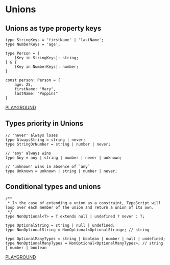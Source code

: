 # Unions

## Unions as type property keys

```TS
type StringKeys = 'firstName' | 'lastName';
type NumberKeys = 'age';

type Person = {
    [Key in StringKeys]: string;
} & {
    [Key in NumberKeys]: number;
}

const person: Person = {
    age: 25,
    firstName: "Mary",
    lastName: "Poppins"
}
```

[PLAYGROUND](https://www.typescriptlang.org/play/?#code/C4TwDgpgBAysBOBLAdgcwNIRAZygXigHIAzRebYAOQEMBbCQqAHyIBtqKb7CBuAKFCQolAK60ARhHiYc+ItVQN+A8NAAKU7AHtkcgN58oRqAG0ZUFLAQoMWbAF0AXFApI0-AL5QAZFAPHTc0tRCSkZB2dkMUl4Tz4+AGMdCihIch1nDXTdAn9jBQhnACYAVgAaQ2NScio6QqgAIgBZangQBoqA9k465wa1LTAwFGwGvg8gA)

## Types priority in Unions
```TS
// 'never' always loses
type AlwaysString = string | never; 
type StringOrNumber = string | number | never;

// 'any' always wins
type Any = any | string | number | never | unknown;

// 'unknown' wins in absence of `any`
type Unknown = unknown | string | number | never; 
```

## Conditional types and unions
```TS
/**
 * In the case of extending a union as a constraint, TypeScript will loop over each member of the union and return a union of its own.
 */
type NonOptional<T> = T extends null | undefined ? never : T;

type OptionalString = string | null | undefined;
type NonOptionalString = NonOptional<OptionalString>; // string

type OptionalManyTypes = string | boolean | number | null | undefined;
type NonOptionalManyTypes = NonOptional<OptionalManyTypes>; // string | number | boolean
```

[PLAYGROUND](https://www.typescriptlang.org/play/?#code/C4TwDgpgBAggNgdwIYgM4GVgCcCWA7AcygF4pVt8iAfKPCANwiwG4oB6NqJRFVKAcnK5C-AFChIUTMIIB5LADkArgFsARkxJkKhKDTyqNWPbQZNWHAXUZZ+XHmihwA9qgipx4aDDwgtSXxMhShMDdU19MxZ2Tn4AkDtuZEcEfA8JaABVPABrPGcEPC0lXPzCoJ1qWkMI0xsLWJK8grxEhz5UvHSvWF8AJn9Amiayoppg3X0a40j6mIF4u06+fhGWsVE2ACot0SgtqABJIuAAC2gAYyQ3KGcAMygIAA9gCDwAExCkKBKcZyLrlwoBd-kIkPhgAAaKAAFS86AuuDAwCgqTgcCczmcYFuNkeSAupygKgg4WM9ygZ2gv3+XA+UCwEGASiwAJ+eD+RQpOGAfBaADo9ls2J5JAp-rJkZzuAAeGEAPi0MMeLze7z4BnRJhK7wgd3wEHeUAA-HVNAAuWHMUSi6CS4DSuDSEKkCZVTUY4YfPUG97WjJQcV4e2O526UhBkP-WVRvDcMMEeUNbQyG0B2PcACy8ThkD4rsqJjUWLgEACoWmFa1Xt1+rofttgYlUujcGzvlz7i0kZbcbgMozbZzXlQSfmborZKLJbLeCAA)
